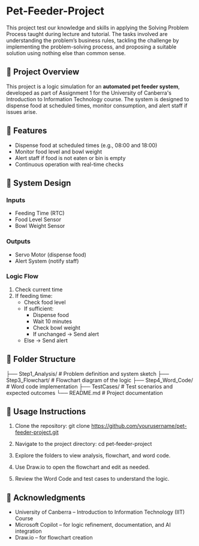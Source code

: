 # Pet-Feeder-Project
This project test our knowledge and skills in applying the Solving Problem Process taught during lecture and tutorial. The tasks involved are understanding the problem’s business rules, tackling the challenge by implementing the problem-solving process, and proposing a suitable solution using nothing else than common sense. 

## 📘 Project Overview
This project is a logic simulation for an **automated pet feeder system**, developed as part of Assignment 1 for the University of Canberra's Introduction to Information Technology course. The system is designed to dispense food at scheduled times, monitor consumption, and alert staff if issues arise.

## 🚀 Features
- Dispense food at scheduled times (e.g., 08:00 and 18:00)
- Monitor food level and bowl weight
- Alert staff if food is not eaten or bin is empty
- Continuous operation with real-time checks

## 🧠 System Design
### Inputs
- Feeding Time (RTC)
- Food Level Sensor
- Bowl Weight Sensor

### Outputs
- Servo Motor (dispense food)
- Alert System (notify staff)

### Logic Flow
1. Check current time
2. If feeding time:
   - Check food level
   - If sufficient:
     - Dispense food
     - Wait 10 minutes
     - Check bowl weight
     - If unchanged → Send alert
   - Else → Send alert

## 📁 Folder Structure
├── Step1_Analysis/         # Problem definition and system sketch
├── Step3_Flowchart/        # Flowchart diagram of the logic
├── Step4_Word_Code/        # Word code implementation
├── TestCases/              # Test scenarios and expected outcomes
└── README.md               # Project documentation

## 🚀 Usage Instructions
1. Clone the repository:
   git clone https://github.com/yourusername/pet-feeder-project.git

2. Navigate to the project directory:
   cd pet-feeder-project

3. Explore the folders to view analysis, flowchart, and word code.

4. Use Draw.io to open the flowchart and edit as needed.

5. Review the Word Code and test cases to understand the logic.

## 🙏 Acknowledgments
- University of Canberra – Introduction to Information Technology (IIT) Course
- Microsoft Copilot – for logic refinement, documentation, and AI integration
- Draw.io – for flowchart creation
